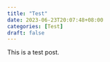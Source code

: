 ```yaml
---
title: "Test"
date: 2023-06-23T20:07:48+08:00
categories: [Test]
draft: false
---
```


This is a test post.
